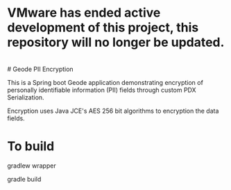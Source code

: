<h1> VMware has ended active development of this project, this repository will no longer be updated.</h1><br># Geode PII Encryption

This is a Spring boot Geode application demonstrating encryption of personally identifiable information (PII) fields through custom PDX Serialization.
  
Encryption uses Java JCE's AES 256 bit algorithms to encryption the data fields.

# To build

gradlew wrapper

gradle build



